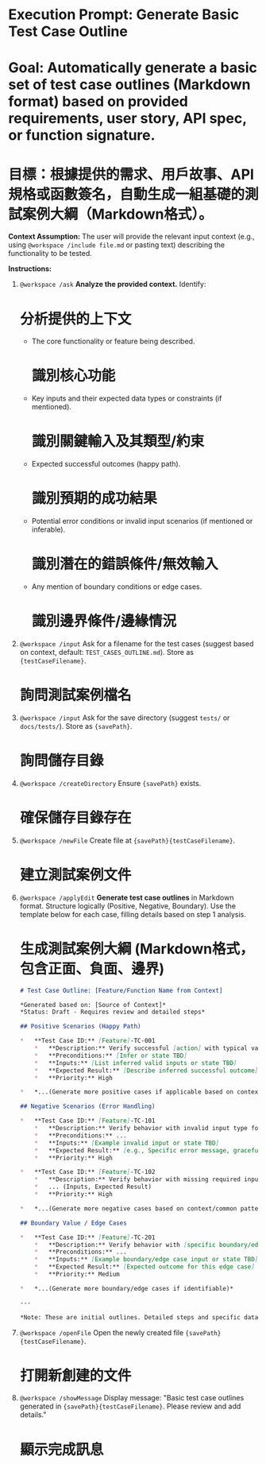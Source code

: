 # Execution Prompt: Generate Basic Test Case Outline

# Goal: Automatically generate a basic set of test case outlines (Markdown format) based on provided requirements, user story, API spec, or function signature.
# 目標：根據提供的需求、用戶故事、API規格或函數簽名，自動生成一組基礎的測試案例大綱（Markdown格式）。

**Context Assumption:** The user will provide the relevant input context (e.g., using `@workspace /include file.md` or pasting text) describing the functionality to be tested.

**Instructions:**

1.  `@workspace /ask` **Analyze the provided context.** Identify:
    # 分析提供的上下文
    *   The core functionality or feature being described.
        # 識別核心功能
    *   Key inputs and their expected data types or constraints (if mentioned).
        # 識別關鍵輸入及其類型/約束
    *   Expected successful outcomes (happy path).
        # 識別預期的成功結果
    *   Potential error conditions or invalid input scenarios (if mentioned or inferable).
        # 識別潛在的錯誤條件/無效輸入
    *   Any mention of boundary conditions or edge cases.
        # 識別邊界條件/邊緣情況
2.  `@workspace /input` Ask for a filename for the test cases (suggest based on context, default: `TEST_CASES_OUTLINE.md`). Store as `{testCaseFilename}`.
    # 詢問測試案例檔名
3.  `@workspace /input` Ask for the save directory (suggest `tests/` or `docs/tests/`). Store as `{savePath}`.
    # 詢問儲存目錄
4.  `@workspace /createDirectory` Ensure `{savePath}` exists.
    # 確保儲存目錄存在
5.  `@workspace /newFile` Create file at `{savePath}{testCaseFilename}`.
    # 建立測試案例文件
6.  `@workspace /applyEdit` **Generate test case outlines** in Markdown format. Structure logically (Positive, Negative, Boundary). Use the template below for each case, filling details based on step 1 analysis.
    # 生成測試案例大綱 (Markdown格式，包含正面、負面、邊界)
    ```markdown
    # Test Case Outline: [Feature/Function Name from Context]

    *Generated based on: [Source of Context]*
    *Status: Draft - Requires review and detailed steps*

    ## Positive Scenarios (Happy Path)

    *   **Test Case ID:** [Feature]-TC-001
        *   **Description:** Verify successful [action] with typical valid inputs.
        *   **Preconditions:** [Infer or state TBD]
        *   **Inputs:** [List inferred valid inputs or state TBD]
        *   **Expected Result:** [Describe inferred successful outcome]
        *   **Priority:** High

    *   *...(Generate more positive cases if applicable based on context)*

    ## Negative Scenarios (Error Handling)

    *   **Test Case ID:** [Feature]-TC-101
        *   **Description:** Verify behavior with invalid input type for [specific input, if identified].
        *   **Preconditions:** ...
        *   **Inputs:** [Example invalid input or state TBD]
        *   **Expected Result:** [e.g., Specific error message, graceful failure]
        *   **Priority:** High

    *   **Test Case ID:** [Feature]-TC-102
        *   **Description:** Verify behavior with missing required input [specific input, if identified].
        *   ... (Inputs, Expected Result)
        *   **Priority:** High

    *   *...(Generate more negative cases based on context/common patterns)*

    ## Boundary Value / Edge Cases

    *   **Test Case ID:** [Feature]-TC-201
        *   **Description:** Verify behavior with [specific boundary/edge case, e.g., min/max value, empty input, zero].
        *   **Preconditions:** ...
        *   **Inputs:** [Example boundary/edge case input or state TBD]
        *   **Expected Result:** [Expected outcome for this edge case]
        *   **Priority:** Medium

    *   *...(Generate more boundary/edge cases if identifiable)*

    ---

    *Note: These are initial outlines. Detailed steps and specific data values need to be added.*
    ```
7.  `@workspace /openFile` Open the newly created file `{savePath}{testCaseFilename}`.
    # 打開新創建的文件
8.  `@workspace /showMessage` Display message: "Basic test case outlines generated in `{savePath}{testCaseFilename}`. Please review and add details."
    # 顯示完成訊息
